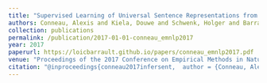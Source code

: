 ```yaml
---
title: "Supervised Learning of Universal Sentence Representations from Natural Language Inference Data"
authors: Conneau, Alexis and Kiela, Douwe and Schwenk, Holger and Barrault, Loïc and Bordes, Antoine
collection: publications
permalink: /publication/2017-01-01-conneau_emnlp2017
year: 2017
paperurl: https://loicbarrault.github.io/papers/conneau_emnlp2017.pdf
venue: "Proceedings of the 2017 Conference on Empirical Methods in Natural Language Processing"
citation: "@inproceedings{conneau2017infersent,  author = {Conneau, Alexis and Kiela, Douwe and Schwenk, Holger and Barrault, Loïc and Bordes, Antoine},  booktitle = {Proceedings of the 2017 Conference on Empirical Methods in Natural Language Processing},  category = {ACTI},  doi = {10.18653/v1/D17-1070},  location = {Copenhagen, Denmark},  pages = {670--680},  publisher = {Association for Computational Linguistics},  title = {Supervised Learning of Universal Sentence Representations from Natural Language Inference Data},  url = {https://loicbarrault.github.io/papers/conneau_emnlp2017.pdf},  year = {2017} }  "
---
```


